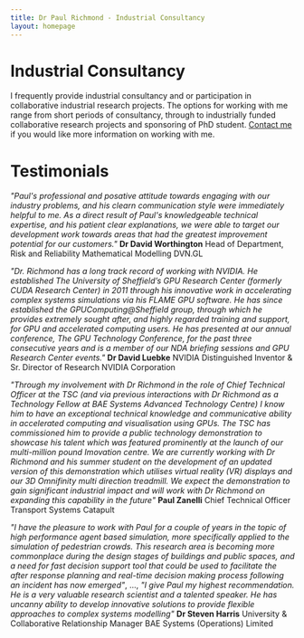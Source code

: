 ```yaml
---
title: Dr Paul Richmond - Industrial Consultancy
layout: homepage
---
```


# Industrial Consultancy


I frequently provide industrial consultancy and or participation in collaborative industrial research projects. The options for working with me range from short periods of consultancy, through to industrially funded collaborative research projects and sponsoring of PhD student. [Contact me](../../contact) if you would like more information on working with me.

# Testimonials

_"Paul's professional and posative attitude towards engaging with our industry problems, and his clearn communication style were immediately helpful to me. As a direct result of Paul's knowledgeable technical expertise, and his patient clear explanations, we were able to target our development work towards areas that had the greatest improvement potential for our customers."_ 
**Dr David Worthington**
Head of Department, Risk and Reliability Mathematical Modelling 
DVN.GL

_"Dr. Richmond has a long track record of working with NVIDIA. He established The University of Sheffield’s GPU Research Center (formerly CUDA Research Center) in 2011 through his innovative work in accelerating complex systems simulations via his FLAME GPU software. He has since established the GPUComputing@Sheffield group, through which he provides extremely sought after, and highly regarded training and support, for GPU and accelerated computing users. He has presented at our annual conference, The GPU Technology Conference, for the past three consecutive years and is a member of our NDA briefing sessions and GPU Research Center events."_
**Dr David Luebke**
NVIDIA Distinguished Inventor & Sr. Director of Research 
NVIDIA Corporation

_"Through my involvement with Dr Richmond in the role of Chief Technical Officer at the TSC (and via previous interactions with Dr Richmond as a Technology Fellow at BAE Systems Advanced Technology Centre) I know him to have an exceptional technical knowledge and communicative ability in accelerated computing and visualisation using GPUs. The TSC has commissioned him to provide a public technology demonstration to showcase his talent which was featured prominently at the launch of our multi-million pound Imovation centre. We are currently working with Dr Richmond and his summer student on the development of an updated version of this demonstration which utilises virtual reality (VR) displays and our 3D Omnifinity multi direction treadmill. We expect the demonstration to gain significant industrial impact and will work with Dr Richmond on expanding this capability in the future"_
**Paul Zanelli**
Chief Technical Officer
Transport Systems Catapult

_"I have the pleasure to work with Paul for a couple of years in the topic of high performance agent based simulation, more specifically applied to the simulation of pedestrian crowds. This research area is becoming more commonplace during the design stages of buildings and public spaces, and a need for fast decision support tool that could be used to facilitate the after response planning and real-time decision making process following an incident has now emerged"_, ..., _"I give Paul my highest recommendation. He is a very valuable research scientist and a talented speaker. He has uncanny ability to develop innovative solutions to provide flexible approaches to complex systems modelling"_
**Dr Steven Harris**
University & Collaborative Relationship Manager
BAE Systems (Operations) Limited